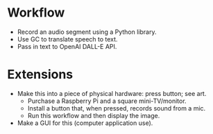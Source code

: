 # Workflow
- Record an audio segment using a Python library.
- Use GC to translate speech to text.
- Pass in text to OpenAI DALL-E API. 

# Extensions
- Make this into a piece of physical hardware: press button; see art. 
    - Purchase a Raspberry Pi and a square mini-TV/monitor.
    - Install a button that, when pressed, records sound from a mic. 
    - Run this workflow and then display the image. 
- Make a GUI for this (computer application use).